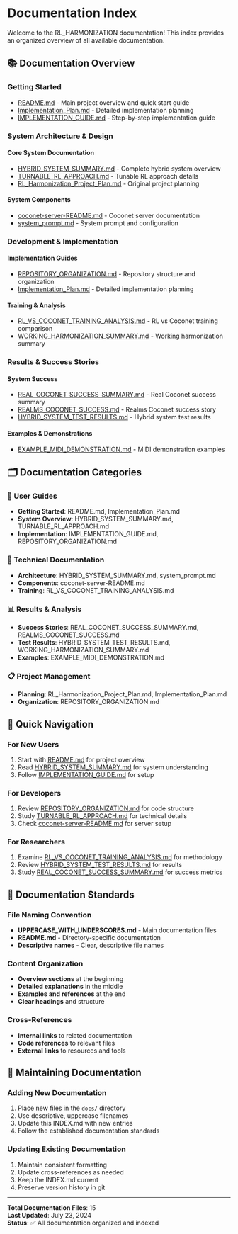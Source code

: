 # Documentation Index

Welcome to the RL_HARMONIZATION documentation! This index provides an organized overview of all available documentation.

## 📚 **Documentation Overview**

### **Getting Started**

- [README.md](README.md) - Main project overview and quick start guide
- [Implementation_Plan.md](Implementation_Plan.md) - Detailed implementation planning
- [IMPLEMENTATION_GUIDE.md](IMPLEMENTATION_GUIDE.md) - Step-by-step implementation guide

### **System Architecture & Design**

#### **Core System Documentation**

- [HYBRID_SYSTEM_SUMMARY.md](HYBRID_SYSTEM_SUMMARY.md) - Complete hybrid system overview
- [TURNABLE_RL_APPROACH.md](TURNABLE_RL_APPROACH.md) - Tunable RL approach details
- [RL_Harmonization_Project_Plan.md](RL_Harmonization_Project_Plan.md) - Original project planning

#### **System Components**

- [coconet-server-README.md](coconet-server-README.md) - Coconet server documentation
- [system_prompt.md](system_prompt.md) - System prompt and configuration

### **Development & Implementation**

#### **Implementation Guides**

- [REPOSITORY_ORGANIZATION.md](REPOSITORY_ORGANIZATION.md) - Repository structure and organization
- [Implementation_Plan.md](Implementation_Plan.md) - Detailed implementation planning

#### **Training & Analysis**

- [RL_VS_COCONET_TRAINING_ANALYSIS.md](RL_VS_COCONET_TRAINING_ANALYSIS.md) - RL vs Coconet training comparison
- [WORKING_HARMONIZATION_SUMMARY.md](WORKING_HARMONIZATION_SUMMARY.md) - Working harmonization summary

### **Results & Success Stories**

#### **System Success**

- [REAL_COCONET_SUCCESS_SUMMARY.md](REAL_COCONET_SUCCESS_SUMMARY.md) - Real Coconet success summary
- [REALMS_COCONET_SUCCESS.md](REALMS_COCONET_SUCCESS.md) - Realms Coconet success story
- [HYBRID_SYSTEM_TEST_RESULTS.md](HYBRID_SYSTEM_TEST_RESULTS.md) - Hybrid system test results

#### **Examples & Demonstrations**

- [EXAMPLE_MIDI_DEMONSTRATION.md](EXAMPLE_MIDI_DEMONSTRATION.md) - MIDI demonstration examples

## 🗂️ **Documentation Categories**

### **📖 User Guides**

- **Getting Started**: README.md, Implementation_Plan.md
- **System Overview**: HYBRID_SYSTEM_SUMMARY.md, TURNABLE_RL_APPROACH.md
- **Implementation**: IMPLEMENTATION_GUIDE.md, REPOSITORY_ORGANIZATION.md

### **🔧 Technical Documentation**

- **Architecture**: HYBRID_SYSTEM_SUMMARY.md, system_prompt.md
- **Components**: coconet-server-README.md
- **Training**: RL_VS_COCONET_TRAINING_ANALYSIS.md

### **📊 Results & Analysis**

- **Success Stories**: REAL_COCONET_SUCCESS_SUMMARY.md, REALMS_COCONET_SUCCESS.md
- **Test Results**: HYBRID_SYSTEM_TEST_RESULTS.md, WORKING_HARMONIZATION_SUMMARY.md
- **Examples**: EXAMPLE_MIDI_DEMONSTRATION.md

### **📋 Project Management**

- **Planning**: RL_Harmonization_Project_Plan.md, Implementation_Plan.md
- **Organization**: REPOSITORY_ORGANIZATION.md

## 🚀 **Quick Navigation**

### **For New Users**

1. Start with [README.md](README.md) for project overview
2. Read [HYBRID_SYSTEM_SUMMARY.md](HYBRID_SYSTEM_SUMMARY.md) for system understanding
3. Follow [IMPLEMENTATION_GUIDE.md](IMPLEMENTATION_GUIDE.md) for setup

### **For Developers**

1. Review [REPOSITORY_ORGANIZATION.md](REPOSITORY_ORGANIZATION.md) for code structure
2. Study [TURNABLE_RL_APPROACH.md](TURNABLE_RL_APPROACH.md) for technical details
3. Check [coconet-server-README.md](coconet-server-README.md) for server setup

### **For Researchers**

1. Examine [RL_VS_COCONET_TRAINING_ANALYSIS.md](RL_VS_COCONET_TRAINING_ANALYSIS.md) for methodology
2. Review [HYBRID_SYSTEM_TEST_RESULTS.md](HYBRID_SYSTEM_TEST_RESULTS.md) for results
3. Study [REAL_COCONET_SUCCESS_SUMMARY.md](REAL_COCONET_SUCCESS_SUMMARY.md) for success metrics

## 📝 **Documentation Standards**

### **File Naming Convention**

- **UPPERCASE_WITH_UNDERSCORES.md** - Main documentation files
- **README.md** - Directory-specific documentation
- **Descriptive names** - Clear, descriptive file names

### **Content Organization**

- **Overview sections** at the beginning
- **Detailed explanations** in the middle
- **Examples and references** at the end
- **Clear headings** and structure

### **Cross-References**

- **Internal links** to related documentation
- **Code references** to relevant files
- **External links** to resources and tools

## 🔄 **Maintaining Documentation**

### **Adding New Documentation**

1. Place new files in the `docs/` directory
2. Use descriptive, uppercase filenames
3. Update this INDEX.md with new entries
4. Follow the established documentation standards

### **Updating Existing Documentation**

1. Maintain consistent formatting
2. Update cross-references as needed
3. Keep the INDEX.md current
4. Preserve version history in git

---

**Total Documentation Files**: 15  
**Last Updated**: July 23, 2024  
**Status**: ✅ All documentation organized and indexed

